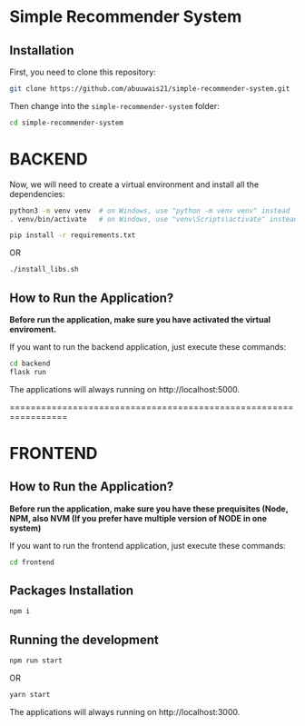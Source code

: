 # Simple Recommender System

## Installation

First, you need to clone this repository:

```bash
git clone https://github.com/abuuwais21/simple-recommender-system.git
```

Then change into the `simple-recommender-system` folder:

```bash
cd simple-recommender-system
```

# BACKEND

Now, we will need to create a virtual environment and install all the dependencies:

```bash
python3 -m venv venv  # on Windows, use "python -m venv venv" instead
. venv/bin/activate   # on Windows, use "venv\Scripts\activate" instead
```

```bash
pip install -r requirements.txt
```

OR

```bash
./install_libs.sh
```

## How to Run the Application?

**Before run the application, make sure you have activated the virtual enviroment.**

If you want to run the backend application, just execute these commands:

```bash
cd backend
flask run
```

The applications will always running on http://localhost:5000.

=================================================================

# FRONTEND

## How to Run the Application?

**Before run the application, make sure you have these prequisites (Node, NPM, also NVM (If you prefer have multiple version of NODE in one system)**

If you want to run the frontend application, just execute these commands:

```bash
cd frontend
```

## Packages Installation

```bash
npm i
```

## Running the development

```bash
npm run start
```

OR

```bash
yarn start
```

The applications will always running on http://localhost:3000.
